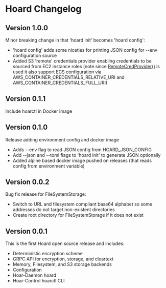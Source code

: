 # Hoard Changelog
## Version 1.0.0
Minor breaking change in that 'hoard init' becomes 'hoard config':
- 'hoard config' adds some niceties for printing JSON config for --env configuration source
- Added S3 'remote' credentials provider enabling credentials to be sourced from EC2 instance roles (note since [RemoteCredProvider()](https://github.com/aws/aws-sdk-go/blob/5a2026bfb28e86839f9fcc46523850319399006c/aws/defaults/defaults.go#L108) is used it also support ECS configuration via AWS_CONTAINER_CREDENTIALS_RELATIVE_URI and AWS_CONTAINER_CREDENTIALS_FULL_URI)


## Version 0.1.1
Include hoarctl in Docker image

## Version 0.1.0
Release adding environment config and docker image
- Adds --env flag to read JSON config from HOARD_JSON_CONFIG
- Add --json and --toml flags to 'hoard init' to generate JSON optionally
- Added alpine based docker image pushed on releases (that reads config from environment variable)


## Version 0.0.2
Bug fix release for FileSystemStorage:
- Switch to URL and filesystem compliant base64 alphabet so some addresses do not target non-existent directories
- Create root directory for FileSystemStorage if it does not exist


## Version 0.0.1
This is the first Hoard open source release and includes:
- Deterministic encryption scheme
- GRPC API for encryption, storage, and cleartext
- Memory, Filesystem, and S3 storage backends
- Configuration
- Hoar-Daemon hoard
- Hoar-Control hoarctl CLI


